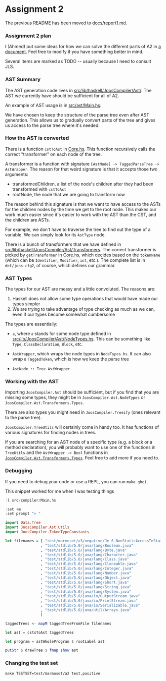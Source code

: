 Assignment 2
============

The previous README has been moved to
[docs/report1.md](docs/report1.md).

### Assignment 2 plan

I (Ahmed) put some ideas for how we can solve the different parts of
A2 in [a document](docs/planning.md). Feel free to modify if you have
something better in mind.

Several items are marked as TODO -- usually because I need to consult
JLS.

### AST Summary

The AST generation code lives in
[src/lib/haskell/JoosCompiler/Ast/](src/lib/haskell/JoosCompiler/Ast/). The
AST we currently have should be sufficient for all of A2.

An example of AST usage is in [src/ast/Main.hs](src/ast/Main.hs).

We have chosen to keep the structure of the parse tree even after AST
generation. This allows us to gradually convert parts of the tree and
gives us access to the parse tree where it's needed.

### How the AST is converted

There is a function `cstToAst` in
[Core.hs](src/lib/haskell/JoosCompiler/Ast/Core.hs). This function
recursively calls the correct "transformer" on each node of the tree.

A transformer is a function with signature
`[AstNode] -> TaggedParseTree -> AstWrapper`. The reason for that
weird signature is that it accepts those two arguments:

- transformedChildren, a list of the node's children after they had
  been transformed with `cstToAst`
- rootNode, the node that we are going to transform now

The reason behind this signature is that we want to have access to the ASTs
for the children nodes by the time we get to the root node. This makes
our work much easier since it's easier to work with the AST than the
CST, and the children are ASTs.

For example, we don't have to traverse the tree to find out the type of a
variable. We can simply look for its `AstType` node.

There is a bunch of transformers that we have defined in
[src/lib/haskell/JoosCompiler/Ast/Transformers](src/lib/haskell/JoosCompiler/Ast/Transformers).
The correct transformer is picked by `getTransformer` in
[Core.hs](src/lib/haskell/JoosCompiler/Ast/Core.hs), which decides
based on the `tokenName` (which can be `Identifier`, `Modifier`,
`int`, etc.). The complete list is in `def/joos.cfg2`, of course,
which defines our grammar.

### AST Types

The types for our AST are messy and a little convoluted. The reasons
are:

1. Haskell does not allow some type operations that would have made
   our types simpler
2. We are trying to take advantage of type checking as much as we can,
   even if our types become somewhat cumbersome

The types are essentially:

* `a`, where `a` stands for some node type defined in
  [src/lib/JoosCompiler/Ast/NodeTypes.hs](src/lib/haskell/JoosCompiler/Ast/NodeTypes.hs). This
  can be something like `Type`, `ClassDeclaration`, `Block`, etc.

* `AstWrapper`, which wraps the node types in `NodeTypes.hs`. It can
  also wrap a `TaggedToken`, which is how we keep the parse tree

* `AstNode :: Tree AstWrapper`

### Working with the AST

Importing `JoosCompiler.Ast` should be sufficient, but if you find
that you are missing some types, they might be in
`JoosCompiler.Ast.NodeTypes` or
`JoosCompiler.Ast.Transformers.Types`.

There are also types you might need in `JoosCompiler.Treeify` (ones
relevant to the parse tree).

`JoosCompiler.TreeUtils` will certainly come in handy too. It has
functions of various signatures for finding nodes in trees.

If you are searching for an AST node of a specific type (e.g. a block
or a method declaration), you will probably want to use one of the
functions in `TreeUtils` and the `AstWrapper -> Bool` functions in
[`JoosCompiler.Ast.Transformers.Types`](src/lib/haskell/JoosCompiler/Ast/Transformers/Types.hs). Feel
free to add more if you need to.

### Debugging

If you need to debug your code or use a REPL, you can run `make
ghci`.

This snippet worked for me when I was testing things

```haskell
:l src/compiler/Main.hs

:set +m
:set prompt "> "

import Data.Tree
import JoosCompiler.Ast.Utils
import JoosCompiler.TokenTypeConstants

let filenames = [ "test/marmoset/a3/negative/Je_6_NonStaticAccessToStatic_Method.java"
                , "test/stdlib/5.0/java/lang/Boolean.java"
                , "test/stdlib/5.0/java/lang/Byte.java"
                , "test/stdlib/5.0/java/lang/Character.java"
                , "test/stdlib/5.0/java/lang/Class.java"
                , "test/stdlib/5.0/java/lang/Cloneable.java"
                , "test/stdlib/5.0/java/lang/Integer.java"
                , "test/stdlib/5.0/java/lang/Number.java"
                , "test/stdlib/5.0/java/lang/Object.java"
                , "test/stdlib/5.0/java/lang/Short.java"
                , "test/stdlib/5.0/java/lang/String.java"
                , "test/stdlib/5.0/java/lang/System.java"
                , "test/stdlib/5.0/java/io/OutputStream.java"
                , "test/stdlib/5.0/java/io/PrintStream.java"
                , "test/stdlib/5.0/java/io/Serializable.java"
                , "test/stdlib/5.0/java/util/Arrays.java"
                ]

taggedTrees <- mapM taggedTreeFromFile filenames

let ast = cstsToAst taggedTrees

let program = astWholeProgram $ rootLabel ast

putStr $ drawTree $ fmap show ast
```

### Changing the test set

    make TESTSET=test/marmoset/a2 test.positive
